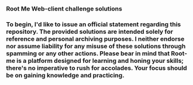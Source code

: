 ### Root Me Web-client challenge solutions
### To begin, I'd like to issue an official statement regarding this repository. The provided solutions are intended solely for reference and personal archiving purposes. I neither endorse nor assume liability for any misuse of these solutions through spamming or any other actions. Please bear in mind that Root-me is a platform designed for learning and honing your skills; there's no imperative to rush for accolades. Your focus should be on gaining knowledge and practicing.


